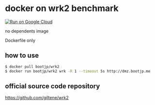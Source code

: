 # docker on wrk2 benchmark

[![Run on Google Cloud](https://deploy.cloud.run/button.svg)](https://deploy.cloud.run)

no dependents image 

Dockerfile only 

## how to use

```bash
$ docker pull bootjp/wrk2
$ docker run bootjp/wrk2 wrk -R 1 --timeout 5s http://dmz.bootjp.me
```

## official source code repository

https://github.com/giltene/wrk2

